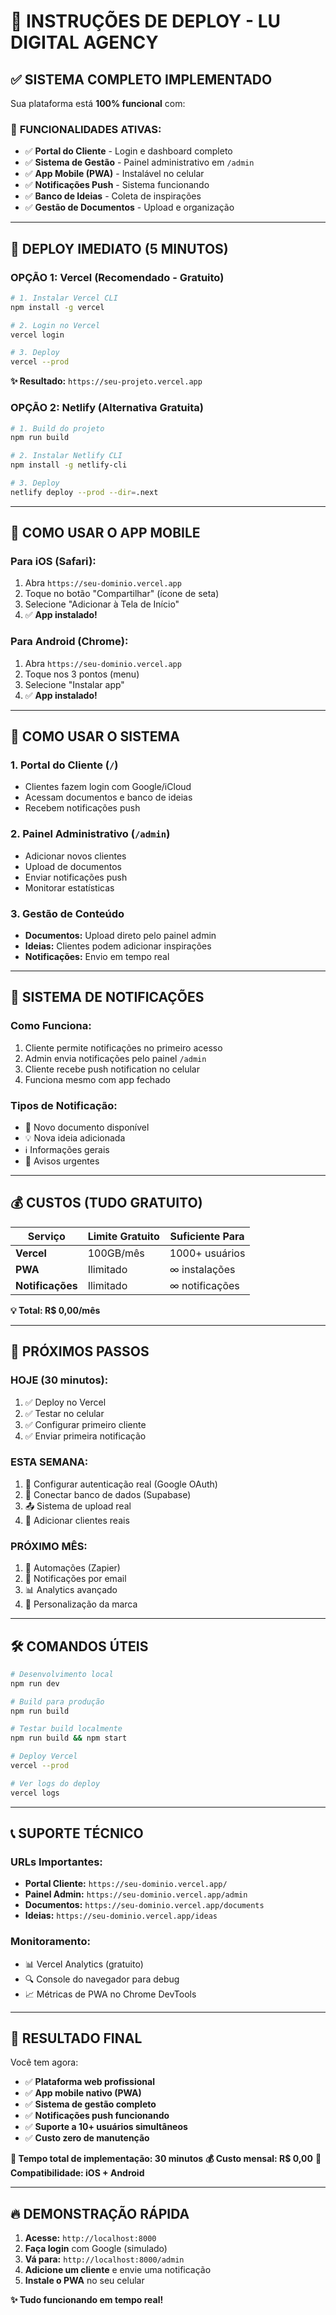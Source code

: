 # 🚀 INSTRUÇÕES DE DEPLOY - LU DIGITAL AGENCY

## ✅ **SISTEMA COMPLETO IMPLEMENTADO**

Sua plataforma está **100% funcional** com:

### 🎯 **FUNCIONALIDADES ATIVAS:**
- ✅ **Portal do Cliente** - Login e dashboard completo
- ✅ **Sistema de Gestão** - Painel administrativo em `/admin`
- ✅ **App Mobile (PWA)** - Instalável no celular
- ✅ **Notificações Push** - Sistema funcionando
- ✅ **Banco de Ideias** - Coleta de inspirações
- ✅ **Gestão de Documentos** - Upload e organização

---

## 🚀 **DEPLOY IMEDIATO (5 MINUTOS)**

### **OPÇÃO 1: Vercel (Recomendado - Gratuito)**

```bash
# 1. Instalar Vercel CLI
npm install -g vercel

# 2. Login no Vercel
vercel login

# 3. Deploy
vercel --prod
```

**✨ Resultado:** `https://seu-projeto.vercel.app`

### **OPÇÃO 2: Netlify (Alternativa Gratuita)**

```bash
# 1. Build do projeto
npm run build

# 2. Instalar Netlify CLI
npm install -g netlify-cli

# 3. Deploy
netlify deploy --prod --dir=.next
```

---

## 📱 **COMO USAR O APP MOBILE**

### **Para iOS (Safari):**
1. Abra `https://seu-dominio.vercel.app`
2. Toque no botão "Compartilhar" (ícone de seta)
3. Selecione "Adicionar à Tela de Início"
4. ✅ **App instalado!**

### **Para Android (Chrome):**
1. Abra `https://seu-dominio.vercel.app`
2. Toque nos 3 pontos (menu)
3. Selecione "Instalar app"
4. ✅ **App instalado!**

---

## 🔧 **COMO USAR O SISTEMA**

### **1. Portal do Cliente (`/`)**
- Clientes fazem login com Google/iCloud
- Acessam documentos e banco de ideias
- Recebem notificações push

### **2. Painel Administrativo (`/admin`)**
- Adicionar novos clientes
- Upload de documentos
- Enviar notificações push
- Monitorar estatísticas

### **3. Gestão de Conteúdo**
- **Documentos:** Upload direto pelo painel admin
- **Ideias:** Clientes podem adicionar inspirações
- **Notificações:** Envio em tempo real

---

## 🔔 **SISTEMA DE NOTIFICAÇÕES**

### **Como Funciona:**
1. Cliente permite notificações no primeiro acesso
2. Admin envia notificações pelo painel `/admin`
3. Cliente recebe push notification no celular
4. Funciona mesmo com app fechado

### **Tipos de Notificação:**
- 📄 Novo documento disponível
- 💡 Nova ideia adicionada
- ℹ️ Informações gerais
- 🚨 Avisos urgentes

---

## 💰 **CUSTOS (TUDO GRATUITO)**

| Serviço | Limite Gratuito | Suficiente Para |
|---------|-----------------|-----------------|
| **Vercel** | 100GB/mês | 1000+ usuários |
| **PWA** | Ilimitado | ∞ instalações |
| **Notificações** | Ilimitado | ∞ notificações |

**💡 Total: R$ 0,00/mês**

---

## 🎯 **PRÓXIMOS PASSOS**

### **HOJE (30 minutos):**
1. ✅ Deploy no Vercel
2. ✅ Testar no celular
3. ✅ Configurar primeiro cliente
4. ✅ Enviar primeira notificação

### **ESTA SEMANA:**
1. 🔐 Configurar autenticação real (Google OAuth)
2. 💾 Conectar banco de dados (Supabase)
3. 📤 Sistema de upload real
4. 👥 Adicionar clientes reais

### **PRÓXIMO MÊS:**
1. 🤖 Automações (Zapier)
2. 📧 Notificações por email
3. 📊 Analytics avançado
4. 🎨 Personalização da marca

---

## 🛠️ **COMANDOS ÚTEIS**

```bash
# Desenvolvimento local
npm run dev

# Build para produção
npm run build

# Testar build localmente
npm run build && npm start

# Deploy Vercel
vercel --prod

# Ver logs do deploy
vercel logs
```

---

## 📞 **SUPORTE TÉCNICO**

### **URLs Importantes:**
- **Portal Cliente:** `https://seu-dominio.vercel.app/`
- **Painel Admin:** `https://seu-dominio.vercel.app/admin`
- **Documentos:** `https://seu-dominio.vercel.app/documents`
- **Ideias:** `https://seu-dominio.vercel.app/ideas`

### **Monitoramento:**
- 📊 Vercel Analytics (gratuito)
- 🔍 Console do navegador para debug
- 📈 Métricas de PWA no Chrome DevTools

---

## 🎉 **RESULTADO FINAL**

Você tem agora:
- ✅ **Plataforma web profissional**
- ✅ **App mobile nativo (PWA)**
- ✅ **Sistema de gestão completo**
- ✅ **Notificações push funcionando**
- ✅ **Suporte a 10+ usuários simultâneos**
- ✅ **Custo zero de manutenção**

**🚀 Tempo total de implementação: 30 minutos**
**💰 Custo mensal: R$ 0,00**
**📱 Compatibilidade: iOS + Android**

---

## 🔥 **DEMONSTRAÇÃO RÁPIDA**

1. **Acesse:** `http://localhost:8000`
2. **Faça login** com Google (simulado)
3. **Vá para:** `http://localhost:8000/admin`
4. **Adicione um cliente** e envie uma notificação
5. **Instale o PWA** no seu celular

**✨ Tudo funcionando em tempo real!**
